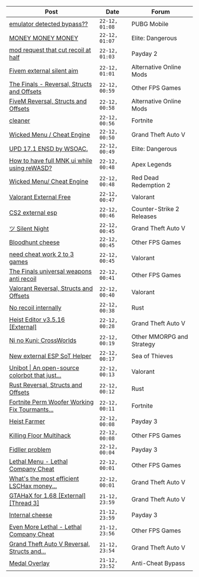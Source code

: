 |Post|Date|Forum|
|----|----|-----|
|[emulator detected bypass??](https://www.unknowncheats.me/forum/pubg-mobile/616159-emulator-detected-bypass.html)|`22-12, 01:08`|PUBG Mobile|
|[MONEY MONEY MONEY](https://www.unknowncheats.me/forum/elite-dangerous/615964-money-money-money.html)|`22-12, 01:07`|Elite: Dangerous|
|[mod request that cut recoil at half](https://www.unknowncheats.me/forum/payday-2-a/616199-mod-request-cut-recoil-half.html)|`22-12, 01:03`|Payday 2|
|[Fivem external silent aim](https://www.unknowncheats.me/forum/alternative-online-mods/613962-fivem-external-silent-aim.html)|`22-12, 01:01`|Alternative Online Mods|
|[The Finals - Reversal, Structs and Offsets](https://www.unknowncheats.me/forum/other-fps-games/516372-finals-reversal-structs-offsets.html)|`22-12, 00:59`|Other FPS Games|
|[FiveM Reversal, Structs and Offsets](https://www.unknowncheats.me/forum/alternative-online-mods/340232-fivem-reversal-structs-offsets.html)|`22-12, 00:58`|Alternative Online Mods|
|[cleaner](https://www.unknowncheats.me/forum/fortnite/616198-cleaner.html)|`22-12, 00:56`|Fortnite|
|[Wicked Menu / Cheat Engine](https://www.unknowncheats.me/forum/grand-theft-auto-v/487033-wicked-menu-cheat-engine.html)|`22-12, 00:50`|Grand Theft Auto V|
|[UPD 17.1 ENSD by WSOAC.](https://www.unknowncheats.me/forum/elite-dangerous/615833-upd-17-1-ensd-wsoac.html)|`22-12, 00:49`|Elite: Dangerous|
|[How to have full MNK ui while using reWASD?](https://www.unknowncheats.me/forum/apex-legends/600996-mnk-ui-using-rewasd.html)|`22-12, 00:48`|Apex Legends|
|[Wicked Menu/ Cheat Engine](https://www.unknowncheats.me/forum/red-dead-redemption-2-a/372512-wicked-menu-cheat-engine.html)|`22-12, 00:48`|Red Dead Redemption 2|
|[Valorant External Free](https://www.unknowncheats.me/forum/valorant/612035-valorant-external-free.html)|`22-12, 00:47`|Valorant|
|[CS2 external esp](https://www.unknowncheats.me/forum/counter-strike-2-releases/600259-cs2-external-esp.html)|`22-12, 00:46`|Counter-Strike 2 Releases|
|[ツ Silent Night](https://www.unknowncheats.me/forum/grand-theft-auto-v/604599-silent-night.html)|`22-12, 00:45`|Grand Theft Auto V|
|[Bloodhunt cheese](https://www.unknowncheats.me/forum/other-fps-games/614168-bloodhunt-cheese.html)|`22-12, 00:45`|Other FPS Games|
|[need cheat work 2 to 3 games](https://www.unknowncheats.me/forum/valorant/615859-cheat-2-3-games.html)|`22-12, 00:45`|Valorant|
|[The Finals universal weapons anti recoil](https://www.unknowncheats.me/forum/other-fps-games/615780-finals-universal-weapons-anti-recoil.html)|`22-12, 00:41`|Other FPS Games|
|[Valorant Reversal, Structs and Offsets](https://www.unknowncheats.me/forum/valorant/385792-valorant-reversal-structs-offsets.html)|`22-12, 00:40`|Valorant|
|[No recoil internally](https://www.unknowncheats.me/forum/rust/616194-recoil-internally.html)|`22-12, 00:38`|Rust|
|[Heist Editor v3.5.16 \[External\]](https://www.unknowncheats.me/forum/grand-theft-auto-v/451205-heist-editor-v3-5-16-external.html)|`22-12, 00:28`|Grand Theft Auto V|
|[Ni no Kuni: CrossWorlds](https://www.unknowncheats.me/forum/other-mmorpg-and-strategy/500789-ni-kuni-crossworlds.html)|`22-12, 00:19`|Other MMORPG and Strategy|
|[New external ESP SoT Helper](https://www.unknowncheats.me/forum/sea-of-thieves/581265-external-esp-sot-helper.html)|`22-12, 00:17`|Sea of Thieves|
|[Unibot \| An open-source colorbot that just...](https://www.unknowncheats.me/forum/valorant/603461-unibot-source-colorbot.html)|`22-12, 00:13`|Valorant|
|[Rust Reversal, Structs and Offsets](https://www.unknowncheats.me/forum/rust/164256-rust-reversal-structs-offsets.html)|`22-12, 00:12`|Rust|
|[Fortnite Perm Woofer Working Fix Tourmants...](https://www.unknowncheats.me/forum/fortnite/603652-fortnite-perm-woofer-fix-tourmants-kick.html)|`22-12, 00:11`|Fortnite|
|[Heist Farmer](https://www.unknowncheats.me/forum/payday-3-a/607059-heist-farmer.html)|`22-12, 00:08`|Payday 3|
|[Killing Floor Multihack](https://www.unknowncheats.me/forum/other-fps-games/226796-killing-floor-multihack.html)|`22-12, 00:08`|Other FPS Games|
|[Fidller problem](https://www.unknowncheats.me/forum/payday-3-a/616008-fidller.html)|`22-12, 00:04`|Payday 3|
|[Lethal Menu - Lethal Company Cheat](https://www.unknowncheats.me/forum/other-fps-games/615575-lethal-menu-lethal-company-cheat.html)|`22-12, 00:01`|Other FPS Games|
|[What's the most efficient LSCHax money...](https://www.unknowncheats.me/forum/grand-theft-auto-v/616146-whats-efficient-lschax-money-method.html)|`22-12, 00:01`|Grand Theft Auto V|
|[GTAHaX for 1.68 \[External\] \[Thread 3\]](https://www.unknowncheats.me/forum/grand-theft-auto-v/461672-gtahax-1-68-external-thread-3-a.html)|`21-12, 23:59`|Grand Theft Auto V|
|[Internal cheese](https://www.unknowncheats.me/forum/payday-3-a/611723-internal-cheese.html)|`21-12, 23:59`|Payday 3|
|[Even More Lethal - Lethal Company Cheat](https://www.unknowncheats.me/forum/other-fps-games/614846-lethal-lethal-company-cheat.html)|`21-12, 23:56`|Other FPS Games|
|[Grand Theft Auto V Reversal, Structs and...](https://www.unknowncheats.me/forum/grand-theft-auto-v/144028-grand-theft-auto-reversal-structs-offsets.html)|`21-12, 23:54`|Grand Theft Auto V|
|[Medal Overlay](https://www.unknowncheats.me/forum/anti-cheat-bypass/615927-medal-overlay.html)|`21-12, 23:52`|Anti-Cheat Bypass|
